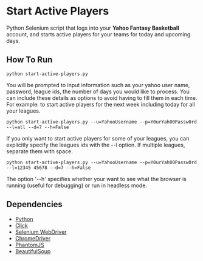 # Start Active Players

Python Selenium script that logs into your **Yahoo Fantasy Basketball** account, and starts active players for your teams for today and upcoming days. 

## How To Run

`python start-active-players.py`

You will be prompted to input information such as your yahoo user name, password, league ids, the number of days you would like to process. You can include these details as options to avoid having to fill them in each time. For example: to start active players for the next week including today for all your leagues.

`python start-active-players.py --u=YahooUsername --p=Y0urYah00Passw0rd --l=all --d=7 --h=False`

If you only want to start active players for some of your leagues, you can explicitly specify the leagues ids with the --l option.
If multiple leagues, separate them with space.

`python start-active-players.py --u=YahooUsername --p=Y0urYah00Passw0rd --l=12345 45678 --d=7 --h=False`

The option '--h' specifies whether your want to see what the browser is running (useful for debugging) or run in headless mode.

## Dependencies

* [Python](https://www.python.org/)
* [Click](http://click.pocoo.org/)
* [Selenium WebDriver](http://www.seleniumhq.org/projects/webdriver/)
* [ChromeDriver](https://sites.google.com/a/chromium.org/chromedriver/downloads)
* [PhantomJS](http://phantomjs.org/)
* [BeautifulSoup](https://pypi.python.org/pypi/beautifulsoup4/)


